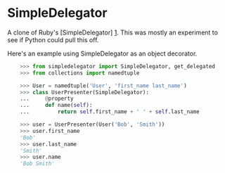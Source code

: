 # SimpleDelegator

A clone of Ruby's [SimpleDelegator] [1]. This was mostly an experiment to see
if Python could pull this off.

Here's an example using SimpleDelegator as an object decorator.

```python
    >>> from simpledelegator import SimpleDelegator, get_delegated
    >>> from collections import namedtuple

    >>> User = namedtuple('User', 'first_name last_name')
    >>> class UserPresenter(SimpleDelegator):
    ...     @property
    ...     def name(self):
    ...         return self.first_name + ' ' + self.last_name

    >>> user = UserPresenter(User('Bob', 'Smith'))
    >>> user.first_name
    'Bob'
    >>> user.last_name
    'Smith'
    >>> user.name
    'Bob Smith'

```

[1]: http://ruby-doc.org/stdlib-1.9.3/libdoc/delegate/rdoc/SimpleDelegator.html
